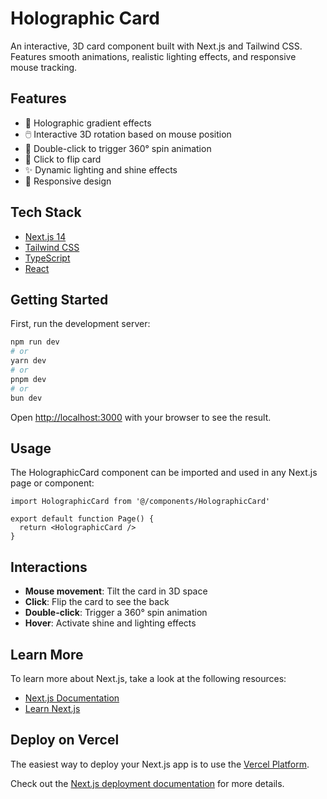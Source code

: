 # Holographic Card

An interactive, 3D card component built with Next.js and Tailwind CSS. Features smooth animations, realistic lighting effects, and responsive mouse tracking.


## Features

- 🎨 Holographic gradient effects
- 🖱️ Interactive 3D rotation based on mouse position
- 💫 Double-click to trigger 360° spin animation
- 🔄 Click to flip card
- ✨ Dynamic lighting and shine effects
- 📱 Responsive design

## Tech Stack

- [Next.js 14](https://nextjs.org)
- [Tailwind CSS](https://tailwindcss.com)
- [TypeScript](https://www.typescriptlang.org)
- [React](https://react.dev)

## Getting Started

First, run the development server:

```bash
npm run dev
# or
yarn dev
# or
pnpm dev
# or
bun dev
```

Open [http://localhost:3000](http://localhost:3000) with your browser to see the result.

## Usage

The HolographicCard component can be imported and used in any Next.js page or component:

```tsx
import HolographicCard from '@/components/HolographicCard'

export default function Page() {
  return <HolographicCard />
}
```

## Interactions

- **Mouse movement**: Tilt the card in 3D space
- **Click**: Flip the card to see the back
- **Double-click**: Trigger a 360° spin animation
- **Hover**: Activate shine and lighting effects

## Learn More

To learn more about Next.js, take a look at the following resources:

- [Next.js Documentation](https://nextjs.org/docs)
- [Learn Next.js](https://nextjs.org/learn)

## Deploy on Vercel

The easiest way to deploy your Next.js app is to use the [Vercel Platform](https://vercel.com/new?utm_medium=default-template&filter=next.js&utm_source=create-next-app&utm_campaign=create-next-app-readme).

Check out the [Next.js deployment documentation](https://nextjs.org/docs/app/building-your-application/deploying) for more details.
